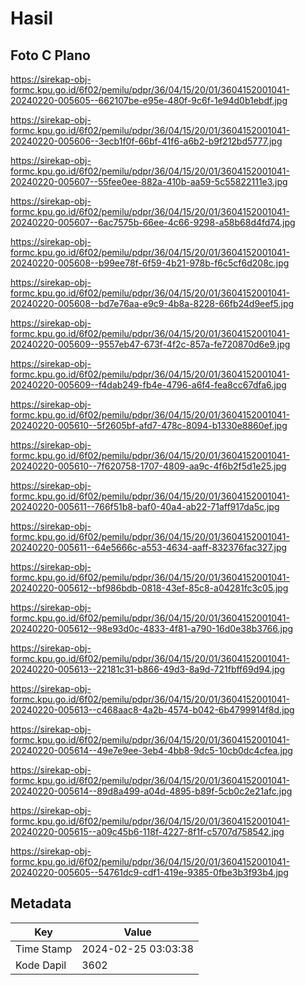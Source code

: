 # Hasil

## Foto C Plano

https://sirekap-obj-formc.kpu.go.id/6f02/pemilu/pdpr/36/04/15/20/01/3604152001041-20240220-005605--662107be-e95e-480f-9c6f-1e94d0b1ebdf.jpg

https://sirekap-obj-formc.kpu.go.id/6f02/pemilu/pdpr/36/04/15/20/01/3604152001041-20240220-005606--3ecb1f0f-66bf-41f6-a6b2-b9f212bd5777.jpg

https://sirekap-obj-formc.kpu.go.id/6f02/pemilu/pdpr/36/04/15/20/01/3604152001041-20240220-005607--55fee0ee-882a-410b-aa59-5c55822111e3.jpg

https://sirekap-obj-formc.kpu.go.id/6f02/pemilu/pdpr/36/04/15/20/01/3604152001041-20240220-005607--6ac7575b-66ee-4c66-9298-a58b68d4fd74.jpg

https://sirekap-obj-formc.kpu.go.id/6f02/pemilu/pdpr/36/04/15/20/01/3604152001041-20240220-005608--b99ee78f-6f59-4b21-978b-f6c5cf6d208c.jpg

https://sirekap-obj-formc.kpu.go.id/6f02/pemilu/pdpr/36/04/15/20/01/3604152001041-20240220-005608--bd7e76aa-e9c9-4b8a-8228-66fb24d9eef5.jpg

https://sirekap-obj-formc.kpu.go.id/6f02/pemilu/pdpr/36/04/15/20/01/3604152001041-20240220-005609--9557eb47-673f-4f2c-857a-fe720870d6e9.jpg

https://sirekap-obj-formc.kpu.go.id/6f02/pemilu/pdpr/36/04/15/20/01/3604152001041-20240220-005609--f4dab249-fb4e-4796-a6f4-fea8cc67dfa6.jpg

https://sirekap-obj-formc.kpu.go.id/6f02/pemilu/pdpr/36/04/15/20/01/3604152001041-20240220-005610--5f2605bf-afd7-478c-8094-b1330e8860ef.jpg

https://sirekap-obj-formc.kpu.go.id/6f02/pemilu/pdpr/36/04/15/20/01/3604152001041-20240220-005610--7f620758-1707-4809-aa9c-4f6b2f5d1e25.jpg

https://sirekap-obj-formc.kpu.go.id/6f02/pemilu/pdpr/36/04/15/20/01/3604152001041-20240220-005611--766f51b8-baf0-40a4-ab22-71aff917da5c.jpg

https://sirekap-obj-formc.kpu.go.id/6f02/pemilu/pdpr/36/04/15/20/01/3604152001041-20240220-005611--64e5666c-a553-4634-aaff-832376fac327.jpg

https://sirekap-obj-formc.kpu.go.id/6f02/pemilu/pdpr/36/04/15/20/01/3604152001041-20240220-005612--bf986bdb-0818-43ef-85c8-a04281fc3c05.jpg

https://sirekap-obj-formc.kpu.go.id/6f02/pemilu/pdpr/36/04/15/20/01/3604152001041-20240220-005612--98e93d0c-4833-4f81-a790-16d0e38b3766.jpg

https://sirekap-obj-formc.kpu.go.id/6f02/pemilu/pdpr/36/04/15/20/01/3604152001041-20240220-005613--22181c31-b866-49d3-8a9d-721fbff69d94.jpg

https://sirekap-obj-formc.kpu.go.id/6f02/pemilu/pdpr/36/04/15/20/01/3604152001041-20240220-005613--c468aac8-4a2b-4574-b042-6b4799914f8d.jpg

https://sirekap-obj-formc.kpu.go.id/6f02/pemilu/pdpr/36/04/15/20/01/3604152001041-20240220-005614--49e7e9ee-3eb4-4bb8-9dc5-10cb0dc4cfea.jpg

https://sirekap-obj-formc.kpu.go.id/6f02/pemilu/pdpr/36/04/15/20/01/3604152001041-20240220-005614--89d8a499-a04d-4895-b89f-5cb0c2e21afc.jpg

https://sirekap-obj-formc.kpu.go.id/6f02/pemilu/pdpr/36/04/15/20/01/3604152001041-20240220-005615--a09c45b6-118f-4227-8f1f-c5707d758542.jpg

https://sirekap-obj-formc.kpu.go.id/6f02/pemilu/pdpr/36/04/15/20/01/3604152001041-20240220-005605--54761dc9-cdf1-419e-9385-0fbe3b3f93b4.jpg


## Metadata

| Key        | Value               |
| ---------- | ------------------- |
| Time Stamp | 2024-02-25 03:03:38 |
| Kode Dapil | 3602                |



